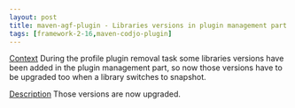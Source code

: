 ```yaml
---
layout: post
title: maven-agf-plugin - Libraries versions in plugin management part
tags: [framework-2-16,maven-codjo-plugin]
---
```

<u>Context</u>
During the profile plugin removal task some libraries versions have been added in the plugin management part, so now those versions have to be upgraded too when a library switches to snapshot.

<u>Description</u>
Those versions are now upgraded.